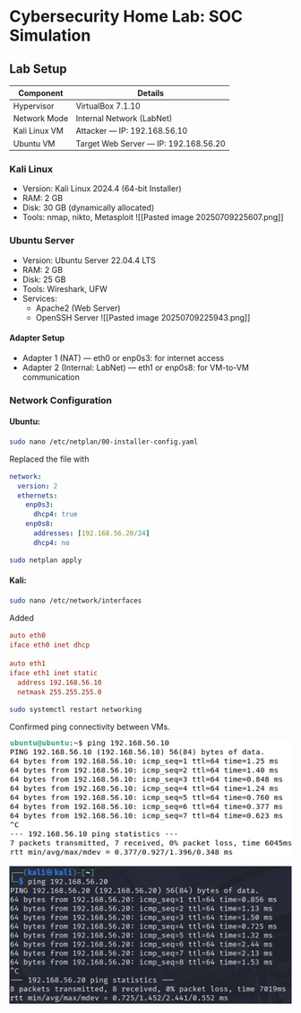 # Cybersecurity Home Lab: SOC Simulation

## Lab Setup 

| Component     | Details                               |
| ------------- | ------------------------------------- |
| Hypervisor    | VirtualBox 7.1.10                     |
| Network Mode  | Internal Network (LabNet)             |
| Kali Linux VM | Attacker — IP: 192.168.56.10          |
| Ubuntu VM     | Target Web Server — IP: 192.168.56.20 |

### Kali Linux
- Version: Kali Linux 2024.4 (64-bit Installer)
- RAM: 2 GB
- Disk: 30 GB (dynamically allocated)
- Tools: nmap, nikto, Metasploit
![[Pasted image 20250709225607.png]]
### Ubuntu Server
- Version: Ubuntu Server 22.04.4 LTS
- RAM: 2 GB
- Disk: 25 GB
- Tools: Wireshark, UFW
- Services:
	- Apache2 (Web Server)
	- OpenSSH Server
![[Pasted image 20250709225943.png]]
#### Adapter Setup
- Adapter 1 (NAT) — eth0 or enp0s3: for internet access
- Adapter 2 (Internal: LabNet) — eth1 or enp0s8: for VM-to-VM communication  
      
### Network Configuration
#### Ubuntu: 
```bash
sudo nano /etc/netplan/00-installer-config.yaml
```
Replaced the file with
```yaml
network:
  version: 2
  ethernets:
    enp0s3:
      dhcp4: true
    enp0s8:
      addresses: [192.168.56.20/24]
      dhcp4: no
```

```bash
sudo netplan apply
```
#### Kali:
```bash
sudo nano /etc/network/interfaces
```
Added
```ini
auto eth0
iface eth0 inet dhcp

auto eth1
iface eth1 inet static
  address 192.168.56.10
  netmask 255.255.255.0
```

```bash
sudo systemctl restart networking
``` 

Confirmed ping connectivity between VMs.

![](screenshots/Pasted%20image%2020250716030213.png)

![](screenshots/Pasted%20image%2020250716030046.png)
